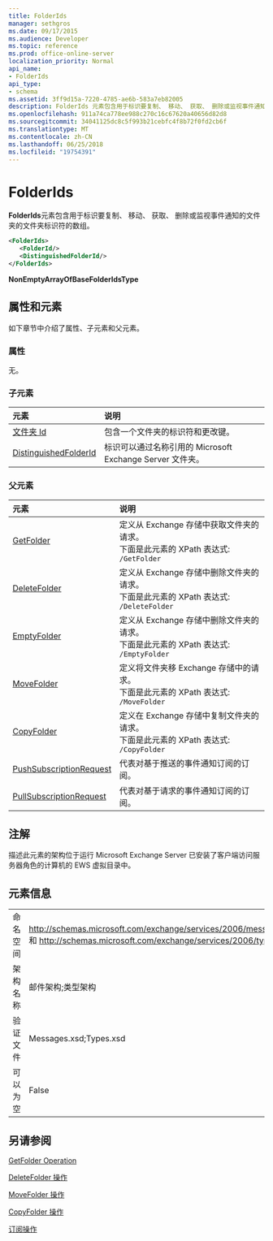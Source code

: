 ```yaml
---
title: FolderIds
manager: sethgros
ms.date: 09/17/2015
ms.audience: Developer
ms.topic: reference
ms.prod: office-online-server
localization_priority: Normal
api_name:
- FolderIds
api_type:
- schema
ms.assetid: 3ff9d15a-7220-4785-ae6b-583a7eb82005
description: FolderIds 元素包含用于标识要复制、 移动、 获取、 删除或监视事件通知的文件夹的文件夹标识符的数组。
ms.openlocfilehash: 911a74ca778ee988c270c16c67620a40656d82d8
ms.sourcegitcommit: 34041125dc8c5f993b21cebfc4f8b72f0fd2cb6f
ms.translationtype: MT
ms.contentlocale: zh-CN
ms.lasthandoff: 06/25/2018
ms.locfileid: "19754391"
---
```

# <a name="folderids"></a>FolderIds

**FolderIds**元素包含用于标识要复制、 移动、 获取、 删除或监视事件通知的文件夹的文件夹标识符的数组。 
  
```xml
<FolderIds>
   <FolderId/>
   <DistinguishedFolderId/>
</FolderIds>
```

 **NonEmptyArrayOfBaseFolderIdsType**
## <a name="attributes-and-elements"></a>属性和元素

如下章节中介绍了属性、子元素和父元素。
  
### <a name="attributes"></a>属性

无。
  
### <a name="child-elements"></a>子元素

|**元素**|**说明**|
|:-----|:-----|
|[文件夹 Id](folderid.md) <br/> |包含一个文件夹的标识符和更改键。  <br/> |
|[DistinguishedFolderId](distinguishedfolderid.md) <br/> |标识可以通过名称引用的 Microsoft Exchange Server 文件夹。  <br/> |
   
### <a name="parent-elements"></a>父元素

|**元素**|**说明**|
|:-----|:-----|
|[GetFolder](getfolder.md) <br/> |定义从 Exchange 存储中获取文件夹的请求。  <br/> 下面是此元素的 XPath 表达式:  `/GetFolder` <br/> |
|[DeleteFolder](deletefolder.md) <br/> |定义从 Exchange 存储中删除文件夹的请求。  <br/> 下面是此元素的 XPath 表达式:  `/DeleteFolder` <br/> |
|[EmptyFolder](emptyfolder.md) <br/> |定义从 Exchange 存储中删除文件夹的请求。  <br/> 下面是此元素的 XPath 表达式:  `/EmptyFolder` <br/> |
|[MoveFolder](movefolder.md) <br/> |定义将文件夹移 Exchange 存储中的请求。  <br/> 下面是此元素的 XPath 表达式:  `/MoveFolder` <br/> |
|[CopyFolder](copyfolder.md) <br/> |定义在 Exchange 存储中复制文件夹的请求。  <br/> 下面是此元素的 XPath 表达式:  `/CopyFolder` <br/> |
|[PushSubscriptionRequest](pushsubscriptionrequest.md) <br/> |代表对基于推送的事件通知订阅的订阅。  <br/> |
|[PullSubscriptionRequest](pullsubscriptionrequest.md) <br/> |代表对基于请求的事件通知订阅的订阅。  <br/> |
   
## <a name="remarks"></a>注解

描述此元素的架构位于运行 Microsoft Exchange Server 已安装了客户端访问服务器角色的计算机的 EWS 虚拟目录中。
  
## <a name="element-information"></a>元素信息

|||
|:-----|:-----|
|命名空间  <br/> |http://schemas.microsoft.com/exchange/services/2006/messages 和 http://schemas.microsoft.com/exchange/services/2006/types  <br/> |
|架构名称  <br/> |邮件架构;类型架构  <br/> |
|验证文件  <br/> |Messages.xsd;Types.xsd  <br/> |
|可以为空  <br/> |False  <br/> |
   
## <a name="see-also"></a>另请参阅



[GetFolder Operation](getfolder-operation.md)
  
[DeleteFolder 操作](deletefolder-operation.md)
  
[MoveFolder 操作](movefolder-operation.md)
  
[CopyFolder 操作](copyfolder-operation.md)
  
[订阅操作](subscribe-operation.md)

